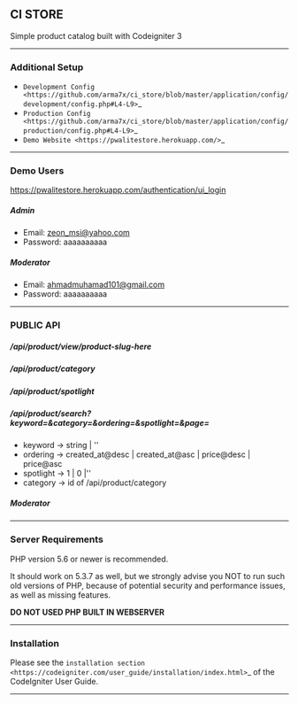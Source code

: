 ## CI STORE
Simple product catalog built with Codeigniter 3

*******************

### Additional Setup 

- `Development Config <https://github.com/arma7x/ci_store/blob/master/application/config/development/config.php#L4-L9>`_
- `Production Config <https://github.com/arma7x/ci_store/blob/master/application/config/production/config.php#L4-L9>`_
- `Demo Website <https://pwalitestore.herokuapp.com/>`_

*******************

### Demo Users

https://pwalitestore.herokuapp.com/authentication/ui_login

##### Admin
- Email: zeon_msi@yahoo.com
- Password: aaaaaaaaaa

##### Moderator
- Email: ahmadmuhamad101@gmail.com
- Password: aaaaaaaaaa

*******************

### PUBLIC API

##### /api/product/view/product-slug-here
##### /api/product/category
##### /api/product/spotlight
##### /api/product/search?keyword=&category=&ordering=&spotlight=&page=
- keyword -> string | ''
- ordering -> created_at@desc | created_at@asc | price@desc | price@asc
- spotlight -> 1 | 0 |''
- category -> id of /api/product/category

##### Moderator

*******************

### Server Requirements

PHP version 5.6 or newer is recommended.

It should work on 5.3.7 as well, but we strongly advise you NOT to run
such old versions of PHP, because of potential security and performance
issues, as well as missing features.

**DO NOT USED PHP BUILT IN WEBSERVER**

************

### Installation

Please see the `installation section <https://codeigniter.com/user_guide/installation/index.html>`_
of the CodeIgniter User Guide.
************
